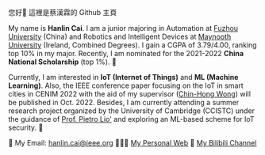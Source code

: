 您好👋 這裡是蔡漢霖的 Github 主頁

My name is **Hanlin Cai**. I am a junior majoring in Automation at [Fuzhou University] (China) and Robotics and Intelligent Devices at [Maynooth University] (Ireland, Combined Degrees). I gain a CGPA of 3.79/4.00, ranking top 10% in my major. Recently, I am nominated for the 2021-2022 **China National Scholarship** (top 1%). 🎊

Currently, I am interested in **IoT (Internet of Things)** and **ML (Machine Learning)**. Also, the IEEE conference paper focusing on the IoT in smart cities in CENIM 2022 with the aid of my supervisor ([Chin-Hong Wong]) will be published in Oct. 2022. Besides, I am currently attending a summer research project organized by the University of Cambridge (CCISTC) under the guidance of [Prof. Pietro Lio'] and exploring an ML-based scheme for IoT security. 🚀


📮 My Email: hanlin.cai@ieee.org
👨🏻‍💻 [My Personal Web]
🎥 [My Bilibili Channel]

[My Personal Web]: https://mieclance.club/
[My Bilibili Channel]: https://space.bilibili.com/594030035?spm_id_from=333.1007.0.0
[Fuzhou University]: https://www.fzu.edu.cn/
[Maynooth University]: https://maynoothuniversity.ie/
[Chin-Hong Wong]: https://www.researchgate.net/profile/Chin-Hong-Wong
[Prof. Pietro Lio']: https://www.cl.cam.ac.uk/~pl219/


<!--
**GuangLun2000/GuangLun2000** is a ✨ _special_ ✨ repository because its `README.md` (this file) appears on your GitHub profile.

Here are some ideas to get you started:

- 🔭 I’m currently working on ...
- 🌱 I’m currently learning ...
- 👯 I’m looking to collaborate on ...
- 🤔 I’m looking for help with ...
- 💬 Ask me about ...
- 📫 How to reach me: ...
- 😄 Pronouns: ...
- ⚡ Fun fact: ...
-->
